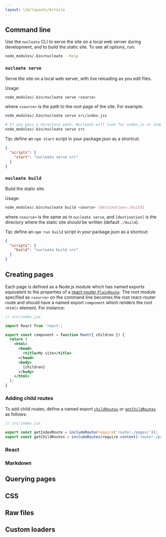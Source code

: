 ```yaml
---
layout: lib/layouts/Article
---
```


## Command line
Use the `nucleate` CLI to serve the site on a local web server during development, and to build the static site. To see all options, run:
```bash
node_modules/.bin/nucleate --help
```

### `nucleate serve`
Serve the site on a local web server, with live reloading as you edit files.

Usage:
```bash
node_modules/.bin/nucleate serve <source>
```
where `<source>` is the path to the root page of the site. For example:
```bash
node_modules/.bin/nucleate serve src/index.jsx

# If you pass a directory path, Nucleate will look for index.js or index.jsx
node_modules/.bin/nucleate serve src
```

Tip: define an `npm start` script in your package.json as a shortcut:
```json
{
  "scripts": {
    "start": "nucleate serve src"
  }
}
```

### `nucleate build`
Build the static site.

Usage:
```bash
node_modules/.bin/nucleate build <source> [destination=./build]
```
where `<source>` is the same as in `nucleate serve`, and `[destination]` is the directory where the static site should be written (default `./build`).

Tip: define an `npm run build` script in your package.json as a shortcut:
```json
{
  "scripts": {
    "build": "nucleate build src"
  }
}
```

## Creating pages
Each page is defined as a Node.js module which has named exports equivalent to the properties of a [react-router `PlainRoute`](https://github.com/reactjs/react-router/blob/master/docs/API.md#plainroute). The root module specified as `<source>` on the command line becomes the root react-router route and should have a named export `component` which renders the root `<html>` element. For instance:

```jsx
// src/index.jsx

import React from 'react';

export const component = function Root({ children }) {
  return (
    <html>
      <head>
        <title>My site</title>
      </head>
      <body>
        {children}
      </body>
    </html>
  );
}
```

### Adding child routes
To add child routes, define a named export [`childRoutes`](https://github.com/reactjs/react-router/blob/master/docs/API.md#childroutes) or [`getChildRoutes`](https://github.com/reactjs/react-router/blob/master/docs/API.md#getchildroutespartialnextstate-callback) as follows:
```jsx
// src/index.jsx

export const getIndexRoute = includeRoute(require('route!./pages/'));
export const getChildRoutes = includeRoutes(require.context('route!./pages/', false));
```

### React

### Markdown



## Querying pages

## CSS

## Raw files

## Custom loaders
